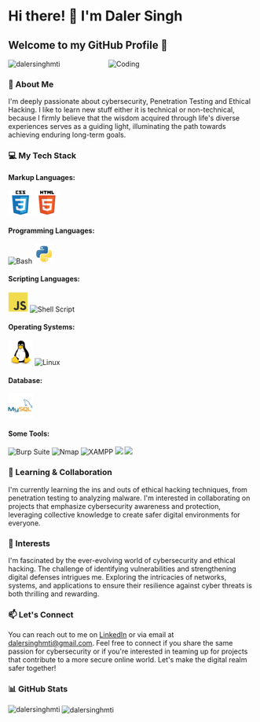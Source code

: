 
# Hi there! 👋 I'm Daler Singh

## Welcome to my GitHub Profile 🚀

<img align="right" alt="Coding" width="300" src="https://cdn.dribbble.com/users/1162077/screenshots/3848914/programmer.gif">

<p align="left"> <img src="https://komarev.com/ghpvc/?username=dalersinghmti&label=Profile%20views&color=0e75b6&style=flat" alt="dalersinghmti" /> </p>

### 💬 About Me

I'm deeply passionate about cybersecurity, Penetration Testing and Ethical Hacking. I like to learn new stuff either it is technical or non-technical, because I firmly believe that the wisdom acquired through life's diverse experiences serves as a guiding light, illuminating the path towards achieving enduring long-term goals.

### 💻 My Tech Stack

#### Markup Languages:
<p align="left">
<img src="https://raw.githubusercontent.com/devicons/devicon/master/icons/css3/css3-original-wordmark.svg" alt="CSS" width="50">
<img src="https://raw.githubusercontent.com/devicons/devicon/master/icons/html5/html5-original-wordmark.svg" alt="HTML" width="50">

#### Programming Languages:
<p align="left">
<img src="https://www.vectorlogo.zone/logos/gnu_bash/gnu_bash-icon.svg" alt="Bash" width="40">
<img src="https://raw.githubusercontent.com/devicons/devicon/master/icons/python/python-original.svg" alt="Python" width="40">

#### Scripting Languages:
<p align="left">
<img src="https://raw.githubusercontent.com/devicons/devicon/master/icons/javascript/javascript-original.svg" alt="JavaScript" width="40">
<img src="https://img.shields.io/badge/shell_script-%23121011.svg?style=for-the-badge&logo=gnu-bash&logoColor=white" alt="Shell Script" width="129">

#### Operating Systems:
<p align="left">
<img src="https://raw.githubusercontent.com/devicons/devicon/master/icons/linux/linux-original.svg" alt="Linux" width="50">
<img src="https://cdn.pixabay.com/photo/2018/05/08/21/29/windows-3384024_1280.png" alt="Linux" width="75">

#### Database:
<p align="left">
<img src="https://raw.githubusercontent.com/devicons/devicon/master/icons/mysql/mysql-original-wordmark.svg" alt="MySQL" width="50">
  
#### Some Tools:
<p align="left">
<img src="https://www.kali.org/tools/burpsuite/images/burpsuite-logo.svg" alt="Burp Suite" width="50">
<img src="https://1.bp.blogspot.com/-rm__kUtv2Nk/YF42XpM8e2I/AAAAAAAAVec/R2_htCy1eqojLweG-Cz7qB9BAfk4M3jcgCLcBGAsYHQ/s1200/nmap-admincool.png" alt="Nmap" width="70">
<img src="https://img.shields.io/badge/Xampp-orange?style=flat&logo=Xampp&logoColor=white" alt="XAMPP" width="100">
<img src="https://www.kali.org/tools/wireshark/images/wireshark-logo.svg" width="50">
<img src="https://www.kali.org/tools/john/images/john-logo.svg" width="50">



  
### 🌱 Learning & Collaboration

I'm currently learning the ins and outs of ethical hacking techniques, from penetration testing to analyzing malware. I'm interested in collaborating on projects that emphasize cybersecurity awareness and protection, leveraging collective knowledge to create safer digital environments for everyone.

### 👀 Interests

I'm fascinated by the ever-evolving world of cybersecurity and ethical hacking. The challenge of identifying vulnerabilities and strengthening digital defenses intrigues me. Exploring the intricacies of networks, systems, and applications to ensure their resilience against cyber threats is both thrilling and rewarding.

### 📫 Let's Connect

You can reach out to me on [LinkedIn](https://linkedin.com/in/dalersinghmti) or via email at dalersinghmti@gmail.com.
Feel free to connect if you share the same passion for cybersecurity or if you're interested in teaming up for projects that contribute to a more secure online world. Let's make the digital realm safer together!

### 📊 GitHub Stats

<p><img align="left" src="https://github-readme-stats.vercel.app/api/top-langs?username=dalersinghmti&show_icons=true&locale=en&layout=compact" alt="dalersinghmti" /></p>

<p>&nbsp;<img align="center" src="https://github-readme-stats.vercel.app/api?username=dalersinghmti&show_icons=true&locale=en" alt="dalersinghmti" /></p>

